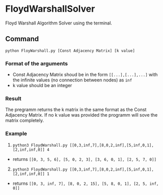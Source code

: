 # FloydWarshallSolver
Floyd Warshall Algorithm Solver using the terminal.

## Command
`python FloyWarshall.py [Const Adjacency Matrix] [k value]`

### Format of the arguments
- Const Adjacency Matrix shoud be in the form `[[...],[...],...]` with the infinite values (no connection between nodes) as `inf`
- k value should be an integer

### Result
The pregramm returns the k matrix in the same format as the Const Adjacency Matrix. If no k value was provided the programm will sove the matrix completely.

### Example
1. `python3 FloydWarshall.py [[0,3,inf,7],[8,0,2,inf],[5,inf,0,1],[2,inf,inf,0]] 4` 
  - returns `[[0, 3, 5, 6], [5, 0, 2, 3], [3, 6, 0, 1], [2, 5, 7, 0]]`
2. `python3 FloydWarshall.py [[0,3,inf,7],[8,0,2,inf],[5,inf,0,1],[2,inf,inf,0]] 1` 
  - returns `[[0, 3, inf, 7], [8, 0, 2, 15], [5, 8, 0, 1], [2, 5, inf, 0]]`
